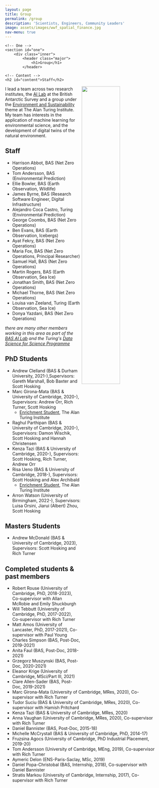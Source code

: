 ```yaml
---
layout: page
title: Group
permalink: /group
description: 'Scientists, Engineers, Community Leaders'
image: assets/images/wwf_spatial_finance.jpg
nav-menu: true
---
```


<!-- Main -->
<div id="main" class="alt">

    <!-- One -->
    <section id="one">
        <div class="inner">
            <header class="major">
                <h1>Group</h1>
            </header>

    <!-- Content -->
    <h2 id="content">Staff</h2>


<p><img align="right" width="50%" src="/images/2259THEA_BOOK_DASH_11TH_NOVEMBER_Environ_V1_KB_small.jpg"></p>

</div>
</div>

I lead a team across two research institutes, the [AI Lab](https://www.bas.ac.uk/ai) at the British Antarctic Survey and a group under the [Environment and Sustainability](https://www.turing.ac.uk/research/research-projects/environment-and-sustainability) theme at The Alan Turing Institute. My team has interests in the application of machine learning for environmental science, and the development of digital twins of the natural environment.

## Staff
* Harrison Abbot, BAS (Net Zero Operations)
* Tom Andersson, BAS (Environmental Prediction)
* Ellie Bowler, BAS (Earth Observation, Wildlife)
* James Byrne, BAS (Research Software Engineer, Digital Infrastructure)
* Alejandro Coca Castro, Turing (Environmental Prediction)
* George Coombs, BAS (Net Zero Operations)
* Ben Evans, BAS (Earth Observation, Icebergs)
* Ayat Fekry, BAS (Net Zero Operations)
* Maria Fox, BAS (Net Zero Operations, Principal Researcher)
* Samuel Hall, BAS (Net Zero Operations)
* Martin Rogers, BAS (Earth Observation, Sea Ice)
* Jonathan Smith, BAS (Net Zero Operations)
* Michael Thorne, BAS (Net Zero Operations)
* Louisa van Zeeland, Turing (Earth Observation, Sea Ice)
* Donya Yazdani, BAS (Net Zero Operations)

_there are many other members working in this area as part of the [BAS AI Lab](https://www.bas.ac.uk/team/science-teams/ai-lab/#people) and the Turing's [Data Science for Science Programme](https://www.turing.ac.uk/research/research-programmes/data-science-science)_

## PhD Students
* Andrew Clelland (BAS & Durham University, 2021-),Supervisors: Gareth Marshall, Bob Baxter and Scott Hosking
* Marc Girona-Mata (BAS & University of Cambridge, 2020-), Supervisors: Andrew Orr, Rich Turner, Scott Hosking
    * [Enrichment Student](https://www.turing.ac.uk/people/enrichment-students/marc-girona-mata), The Alan Turing Institute
* Raghul Parthipan (BAS & University of Cambridge, 2020-), Supervisors: Damon Wischik, Scott Hosking and Hannah Christensen
* Kenza Tazi (BAS & University of Cambridge, 2020-), Supervisors: Scott Hosking, Rich Turner, Andrew Orr
* Risa Ueno (BAS & University of Cambridge, 2018-), Supervisors: Scott Hosking and Alex Archibald
    * [Enrichment Student](https://www.turing.ac.uk/people/risa-ueno), The Alan Turing Institute
* Arron Watson (University of Birmingham, 2022-), Supervisors: Luisa Orsini, Jiarui (Albert) Zhou, Scott Hosking

## Masters Students
* Andrew McDonald (BAS & University of Cambridge, 2023), Supervisors: Scott Hosking and Rich Turner

<!-- ## Internship Students -->

## Completed students & past members
* Robert Rouse (University of Cambridge, PhD, 2018-2023), Co-supervisor with Allan McRobie and Emily Shuckburgh
* Will Tebbutt (University of Cambridge, PhD, 2017-2022), Co-supervisor with Rich Turner
* Matt Amos (University of Lancaster, PhD, 2017-2021), Co-supervisor with Paul Young
* Charles Simpson (BAS, Post-Doc, 2019-2021)
* Anita Faul (BAS, Post-Doc, 2018-2021)
* Grzegorz Muszynski (BAS, Post-Doc, 2020-2021) 
* Eleanor Krige (University of Cambridge, MSci/Part III, 2021)
* Clare Allen-Sader (BAS, Post-Doc, 2019-2021) 
* Marc Girona-Mata (University of Cambridge, MRes, 2020), Co-supervisor with Rich Turner
* Tudor Suciu (BAS & University of Cambridge, MRes, 2020), Co-supervisor with Hamish Pritchard
* Kenza Tazi (BAS & University of Cambridge, MRes, 2020)
* Anna Vaughan (University of Cambridge, MRes, 2020), Co-supervisor with Rich Turner
* Daniel Bannister (BAS, Post-Doc, 2015-18)
* Michelle McCrystall (BAS & University of Cambridge, PhD, 2014-17)
* Fruzsina Agocs (University of Cambridge, PhD Industrial Placement, 2019-20)
* Tom Andersson (University of Cambridge, MEng, 2019), Co-supervisor with Rich Turner
* Aymeric Delon (ENS-Paris-Saclay, MSc, 2019)
* Daniel Popa-Christobal (BAS, Internship, 2018), Co-supervisor with Daniel Bannister
* Stratis Markou (University of Cambridge, Internship, 2017), Co-supervisor with Rich Turner



